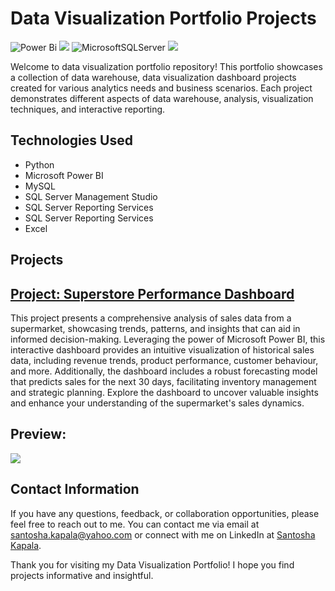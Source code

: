 # Data Visualization Portfolio Projects
![Power Bi](https://img.shields.io/badge/power_bi-F2C811?style=for-the-badge&logo=powerbi&logoColor=black)
![](https://img.shields.io/badge/MySQL-00000F?style=for-the-badge&logo=mysql&logoColor=white)
![MicrosoftSQLServer](https://img.shields.io/badge/Microsoft%20SQL%20Server-CC2927?style=for-the-badge&logo=microsoft%20sql%20server&logoColor=white)
![](https://img.shields.io/badge/Microsoft_Excel-217346?style=for-the-badge&logo=microsoft-excel&logoColor=white)

Welcome to data visualization portfolio repository! This portfolio showcases a collection of data warehouse, data visualization dashboard projects created for various analytics needs and business scenarios. Each project demonstrates different aspects of data warehouse, analysis, visualization techniques, and interactive reporting.  

## Technologies Used
* Python
* Microsoft Power BI
* MySQL
* SQL Server Management Studio
* SQL Server Reporting Services
* SQL Server Reporting Services
* Excel

## Projects
## [Project: Superstore Performance Dashboard](https://github.com/iam-santoshakapala/Superstore-Performance-Dashboard-PowerBI)
This project presents a comprehensive analysis of sales data from a supermarket, showcasing trends, patterns, and insights that can aid in informed decision-making. Leveraging the power of Microsoft Power BI, this interactive dashboard provides an intuitive visualization of historical sales data, including revenue trends, product performance, customer behaviour, and more. Additionally, the dashboard includes a robust forecasting model that predicts sales for the next 30 days, facilitating inventory management and strategic planning. Explore the dashboard to uncover valuable insights and enhance your understanding of the supermarket's sales dynamics.

## Preview:
![](https://github.com/iam-santoshakapala/Superstore-Performance-Dashboard-PowerBI/blob/master/Visualization/Super_Market_Sales_Dashboard_page-1.jpg)

## Contact Information
If you have any questions, feedback, or collaboration opportunities, please feel free to reach out to me. You can contact me via email at [santosha.kapala@yahoo.com](mailto:santosha.kapala@yahoo.com) or connect with me on LinkedIn at [Santosha Kapala](https://www.linkedin.com/in/santosha-kapala-703a9b25/).

Thank you for visiting my Data Visualization Portfolio! I hope you find projects informative and insightful.
